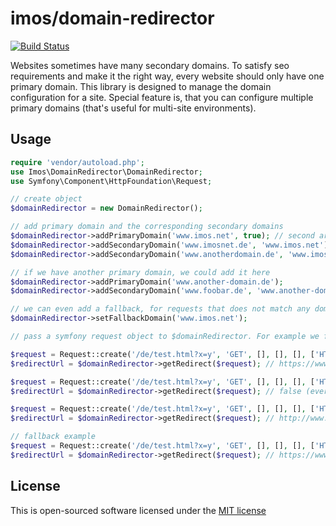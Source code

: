 # imos/domain-redirector

[![Build Status](https://api.travis-ci.org/imosnet/domain-redirector.svg)](https://travis-ci.org/imosnet/domain-redirector)

Websites sometimes have many secondary domains. To satisfy seo requirements and make it the right way, every website
should only have one primary domain. This library is designed to manage the domain configuration for a site. Special
feature is, that you can configure multiple primary domains (that's useful for multi-site environments).

## Usage

```php
require 'vendor/autoload.php';
use Imos\DomainRedirector\DomainRedirector;
use Symfony\Component\HttpFoundation\Request;

// create object
$domainRedirector = new DomainRedirector();

// add primary domain and the corresponding secondary domains
$domainRedirector->addPrimaryDomain('www.imos.net', true); // second argument = ssl
$domainRedirector->addSecondaryDomain('www.imosnet.de', 'www.imos.net'); // www.imosnet.de should redirect to www.imos.net
$domainRedirector->addSecondaryDomain('www.anotherdomain.de', 'www.imos.net'); // ...

// if we have another primary domain, we could add it here
$domainRedirector->addPrimaryDomain('www.another-domain.de');
$domainRedirector->addSecondaryDomain('www.foobar.de', 'www.another-domain.de');

// we can even add a fallback, for requests that does not match any domain
$domainRedirector->setFallbackDomain('www.imos.net');

// pass a symfony request object to $domainRedirector. For example we fake some requests:

$request = Request::create('/de/test.html?x=y', 'GET', [], [], [], ['HTTP_HOST' => 'www.imosnet.de']);
$redirectUrl = $domainRedirector->getRedirect($request); // https://www.imos.net/de/test.html?x=y

$request = Request::create('/de/test.html?x=y', 'GET', [], [], [], ['HTTP_HOST' => 'www.imos.net', 'HTTPS' => 'ON']);
$redirectUrl = $domainRedirector->getRedirect($request); // false (everything is fine, we dont need any redirect)

$request = Request::create('/de/test.html?x=y', 'GET', [], [], [], ['HTTP_HOST' => 'www.foobar.de']);
$redirectUrl = $domainRedirector->getRedirect($request); // http://www.another-domain.de/de/test.html?x=y

// fallback example
$request = Request::create('/de/test.html?x=y', 'GET', [], [], [], ['HTTP_HOST' => 'www.xyz.de']);
$redirectUrl = $domainRedirector->getRedirect($request); // https://www.imos.net/de/test.html?x=y

```

## License

This is open-sourced software licensed under the [MIT license](LICENSE)
